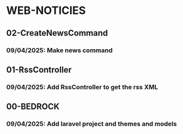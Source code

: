 # WEB-NOTICIES

## 02-CreateNewsCommand

### 09/04/2025: Make news command

## 01-RssController

### 09/04/2025: Add RssController to get the rss XML

## 00-BEDROCK

### 09/04/2025: Add laravel project and themes and models
